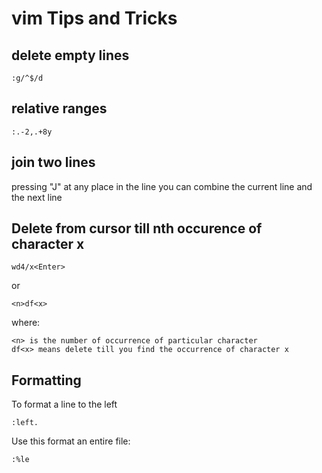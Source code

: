 # vim Tips and Tricks

## delete empty lines

    :g/^$/d

## relative ranges

    :.-2,.+8y

## join two lines
 pressing "J" at any place in the line you can combine the current line and the next line

## Delete from cursor till nth occurence of character x

    wd4/x<Enter>
or

    <n>df<x>
where:

    <n> is the number of occurrence of particular character
    df<x> means delete till you find the occurrence of character x

## Formatting
To format a line to the left

    :left.

Use this format an entire file:

    :%le
